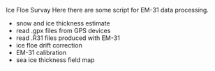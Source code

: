 Ice Floe Survay
Here there are some script for EM-31 data processing.
* snow and ice thickness estimate
* read .gpx files from GPS devices
* read .R31 files produced with EM-31
* ice floe drift correction
* EM-31 calibration
* sea ice thickness field map
